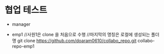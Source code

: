 # 협업 테스트

- manager

- emp1
  //사원1은 clone 을 처음으로 수행
  //마지막의 명칭은 로컬에 생성되는 폴더명
  git clone https://github.com/doaram0610/collabo_repo.git collabo-repo-emp1
